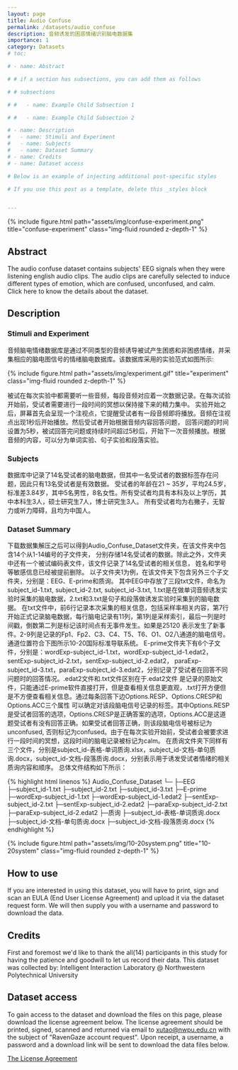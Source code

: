 ```yaml
---
layout: page
title: Audio Confuse
permalink: /datasets/audio_confuse
description: 音频诱发的困惑情绪识别脑电数据集
importance: 1
category: Datasets
# toc:

# - name: Abstract

# # if a section has subsections, you can add them as follows

# # subsections

# #   - name: Example Child Subsection 1

# #   - name: Example Child Subsection 2

# - name: Description
#   - name: Stimuli and Experiment
#   - name: Subjects
#   - name: Dataset Summary
# - name: Credits
# - name: Dataset access

# Below is an example of injecting additional post-specific styles

# If you use this post as a template, delete this _styles block


---
```

<div class="row justify-content-sm-center">
    <div class="col-sm mt-3 mt-md-0">
        {% include figure.html path="assets/img/confuse-experiment.png" title="confuse-experiment" class="img-fluid rounded z-depth-1" %}
    </div>
</div>

## Abstract

The audio confuse dataset contains subjects' EEG signals when they were listening english audio clips. The audio clips are carefully selected to induce different types of emotion, which are confused, unconfused, and calm. Click here to know the details about the dataset.

## Description

### Stimuli and Experiment

音频脑电情绪数据库是通过不同类型的音频诱导被试产生困惑和非困惑情绪，并采集相应的脑电图信号的情绪脑电数据库。该数据库采用的实验范式如图所示:

<div class="row justify-content-sm-center">
    <div class="col-sm-8 mt-3 mt-md-0">
        {% include figure.html path="assets/img/experiment.gif" title="experiment" class="img-fluid rounded z-depth-1" %}
    </div>
</div>

被试在每次实验中都需要听一些音频，每段音频对应着一次数据记录。在每次试验开始前，受试者需要进行一段时间的冥想以保持接下来的精力集中。 实验开始之后，屏幕首先会呈现一个注视点，它提醒受试者有一段音频即将播放。音频在注视点出现1秒后开始播放。然后受试者开始根据音频内容回答问题， 回答问题的时间设置为5秒，被试回答完问题或持续时间超过5秒后，开始下一次音频播放。根据音频的内容，可以分为单词实验、句子实验和段落实验。

### Subjects

数据库中记录了14名受试者的脑电数据，但其中一名受试者的数据标签存在问题，因此只有13名受试者是有效数据。 受试者的年龄在21 ~ 35岁，平均24.5岁，标准差3.84岁，其中5名男性，8名女性。所有受试者均具有本科及以上学历，其中本科生3人，硕士研究生7人，博士研究生3人。 所有受试者均为右撇子，无智力或听力障碍，且均为中国人。

### Dataset Summary

下载数据集解压之后可以得到Audio_Confuse_Dataset文件夹，在该文件夹中包含14个从1-14编号的子文件夹， 分别存储14名受试者的数据。除此之外，文件夹中还有一个被试编码表文件，该文件记录了14名受试者的相关信息， 姓名和学号等敏感信息已经被提前删除。
以子文件夹1为例，在该文件夹下包含另外三个子文件夹，分别是：EEG、E-prime和质询。
其中EEG中存放了三段txt文件，命名为subject_id-1.txt, subject_id-2.txt, subject_id-3.txt, 1.txt是在做单词音频诱发实验时采集的脑电数据，2.txt和3.txt是句子和段落做诱发实验时采集到的脑电数据。 在txt文件中，前6行记录本次采集的相关信息，包括采样率相关内容，第7行开始正式记录脑电数据，每行脑电记录有11列，第1列是采样索引，最后一列是时间戳，倒数第二列是标记该时间点有无事件发生。如果是25120 表示发生了新事件。2-9列是记录的Fp1、Fp2、C3、C4、T5、T6、O1、O2八通道的脑电信号。通道位置符合下图所示10-20国际标准导联系统。
E-prime文件夹下有6个子文件，分别是：wordExp-subject_id-1.txt，wordExp-subject_id-1.edat2，sentExp-subject_id-2.txt，sentExp-subject_id-2.edat2， paraExp-subject_id-3.txt，paraExp-subject_id-3.edat2，分别记录了受试者在回答不同问题时的回答情况。.edat2文件和.txt文件区别在于.edat2文件 是记录的原始文件，只能通过E-prime软件直接打开，但是查看相关信息更直观，.txt打开方便但是不方便查看相关信息。通过每条回答下边Options.RESP、Options.CRESP和Options.ACC三个属性 可以确定对该段脑电信号记录的标签。其中Options.RESP是受试者回答的选项，Options.CRESP是正确答案的选项，Options.ACC是这道题受试者有没有回答正确。如果受试者回答正确，则该段脑电信号被标记为unconfused, 否则标记为confused。由于在每次实验开始前，受试者会被要求进行一段时间的冥想，这段时间的脑电记录被标记为calm。
在质询文件夹下同样有三个文件，分别是subject_id-表格-单词质询.xlsx，subject_id-文档-单句质询.docx，subject_id-文档-段落质询.docx，分别表示用于诱发受试者情绪的相关质询内容和顺序。
总体文件结构如下所示：

{% highlight html linenos %}
Audio_Confuse_Dataset
└─
├─EEG
├─subject_id-1.txt
    ├─subject_id-2.txt
    ├─subject_id-3.txt
├─E-prime
    ├─wordExp-subject_id-1.txt
    ├─wordExp-subject_id-1.edat2
    ├─sentExp-subject_id-2.txt
    ├─sentExp-subject_id-2.edat2
    ├─paraExp-subject_id-2.txt
    ├─paraExp-subject_id-2.edat2
├─质询
    ├─subject_id-表格-单词质询.docx
    ├─subject_id-文档-单句质询.docx
    ├─subject_id-文档-段落质询.docx
{% endhighlight %}

<div class="row justify-content-sm-center">
    <div class="col-sm-10 mt-3 mt-md-0">
        {% include figure.html path="assets/img/10-20system.png" title="10-20system" class="img-fluid rounded z-depth-1" %}
    </div>
</div>

## How to use

If you are interested in using this dataset, you will have to print, sign and scan an EULA (End User License Agreement) and upload it via the dataset request form. We will then supply you with a username and password to download the data.

## Credits

First and foremost we'd like to thank the all(14) participants in this study for having the patience and goodwill to let us record their data. This dataset was collected by: Intelligent Interaction Laboratory @ Northwestern Polytechnical University

## Dataset access

To gain access to the dataset and download the files on this page, please download the license agreement below. The license agreement should be printed, signed, scanned and returned via email to <a href="mailto:xutao@nwpu.edu.cn">xutao@nwpu.edu.cn</a> with the subject of "RavenGaze account request". Upon receipt, a username, a password and a download link will be sent to download the data files below.

[The License Agreement](/assets/pdf/license_RavenGaze.pdf)

